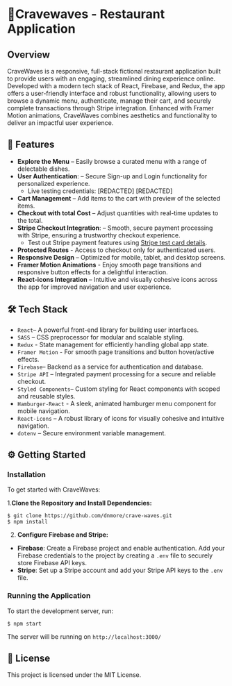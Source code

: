 # 🍔Cravewaves - Restaurant Application

## Overview

CraveWaves is a responsive, full-stack fictional restaurant application built to provide users with an engaging, streamlined dining experience online. Developed with a modern tech stack of React, Firebase, and Redux, the app offers a user-friendly interface and robust functionality, allowing users to browse a dynamic menu, authenticate, manage their cart, and securely complete transactions through Stripe integration. Enhanced with Framer Motion animations, CraveWaves combines aesthetics and functionality to deliver an impactful user experience.

## 🚀 Features

* **Explore the Menu** – Easily browse a curated menu with a range of delectable dishes.
* **User Authentication**:
  – Secure Sign-up and Login functionality for personalized experience.
  - Live testing credentials:
[REDACTED]
[REDACTED]
* **Cart Management** – Add items to the cart with preview of the selected items.
* **Checkout with total Cost** – Adjust quantities with real-time updates to the total.
* **Stripe Checkout Integration**:
  – Smooth, secure payment processing with Stripe, ensuring a trustworthy checkout experience.
  - Test out Stripe payment features using [Stripe test card details](https://docs.stripe.com/testing).
* **Protected Routes** - Access to checkout only for authenticated users.
* **Responsive Design** – Optimized for mobile, tablet, and desktop screens.
* **Framer Motion Animations** - Enjoy smooth page transitions and responsive button effects for a delightful interaction.
* **React-icons Integration** – Intuitive and visually cohesive icons across the app for improved navigation and user experience.

## 🛠️ Tech Stack

* `React`– A powerful front-end library for building user interfaces.
* `SASS` –  CSS preprocessor for modular and scalable styling.
* `Redux` - State management for efficiently handling global app state.
* `Framer Motion` - For smooth page transitions and button hover/active effects.
* `Firebase`– Backend as a service for authentication and database.
* `Stripe API` – Integrated payment processing for a secure and reliable checkout.
* `Styled Components`– Custom styling for React components with scoped and reusable styles.
* `Hamburger-React` - A sleek, animated hamburger menu component for mobile navigation.
* `React-icons` – A robust library of icons for visually cohesive and intuitive navigation.
* `dotenv` – Secure environment variable management.

## ⚙️ Getting Started
### Installation

To get started with CraveWaves:

1.**Clone the Repository and Install Dependencies:**


```
$ git clone https://github.com/dnmore/crave-waves.git
$ npm install

```

2. **Configure Firebase and Stripe:**
- **Firebase**: Create a Firebase project and enable authentication. Add your Firebase credentials to the project by creating a `.env` file to securely store Firebase API keys.
- **Stripe**: Set up a Stripe account and add your Stripe API keys to the `.env` file.

### Running the Application

To start the development server, run:


```
$ npm start

```

The server will be running on `http://localhost:3000/`

## 📄 License

This project is licensed under the MIT License.





